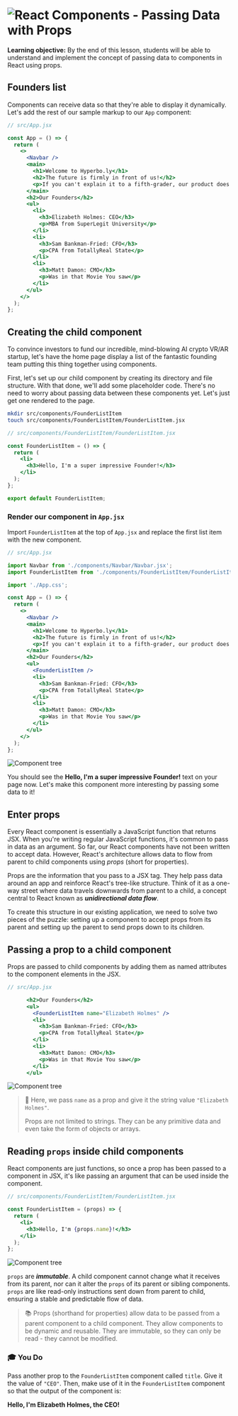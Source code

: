 # ![React Components - Passing Data with Props](./assets/hero.png)

**Learning objective:** By the end of this lesson, students will be able to understand and implement the concept of passing data to components in React using props.

## Founders list

Components can receive data so that they're able to display it dynamically. Let's add the rest of our sample markup to our `App` component:

```jsx
// src/App.jsx

const App = () => {
  return (
    <>
      <Navbar />
      <main>
        <h1>Welcome to Hyperbo.ly</h1>
        <h2>The future is firmly in front of us!</h2>
        <p>If you can't explain it to a fifth-grader, our product does it.</p>
      </main>
      <h2>Our Founders</h2>
      <ul>
        <li>
          <h3>Elizabeth Holmes: CEO</h3>
          <p>MBA from SuperLegit University</p>
        </li>
        <li>
          <h3>Sam Bankman-Fried: CFO</h3>
          <p>CPA from TotallyReal State</p>
        </li>
        <li>
          <h3>Matt Damon: CMO</h3>
          <p>Was in that Movie You saw</p>
        </li>
      </ul>
    </>
  );
};
```

## Creating the child component

To convince investors to fund our incredible, mind-blowing AI crypto VR/AR startup, let's have the home page display a list of the fantastic founding team putting this thing together using components.

First, let's set up our child component by creating its directory and file structure. With that done, we'll add some placeholder code. There's no need to worry about passing data between these components yet. Let's just get one rendered to the page.

```bash
mkdir src/components/FounderListItem
touch src/components/FounderListItem/FounderListItem.jsx
```

```jsx
// src/components/FounderListItem/FounderListItem.jsx

const FounderListItem = () => {
  return (
    <li>
      <h3>Hello, I'm a super impressive Founder!</h3>
    </li>
  );
};

export default FounderListItem;
```

### Render our component in `App.jsx`

Import `FounderListItem` at the top of `App.jsx` and replace the first list item with the new component.

```jsx
// src/App.jsx

import Navbar from './components/Navbar/Navbar.jsx';
import FounderListItem from './components/FounderListItem/FounderListItem.jsx';

import './App.css';

const App = () => {
  return (
    <>
      <Navbar />
      <main>
        <h1>Welcome to Hyperbo.ly</h1>
        <h2>The future is firmly in front of us!</h2>
        <p>If you can't explain it to a fifth-grader, our product does it.</p>
      </main>
      <h2>Our Founders</h2>
      <ul>
        <FounderListItem />
        <li>
          <h3>Sam Bankman-Fried: CFO</h3>
          <p>CPA from TotallyReal State</p>
        </li>
        <li>
          <h3>Matt Damon: CMO</h3>
          <p>Was in that Movie You saw</p>
        </li>
      </ul>
    </>
  );
};
```

![Component tree](./assets/two.png)

You should see the **Hello, I'm a super impressive Founder!** text on your page now. Let's make this component more interesting by passing some data to it!

## Enter props

Every React component is essentially a JavaScript function that returns JSX. When you're writing regular JavaScript functions, it's common to pass in data as an argument. So far, our React components have not been written to accept data. However, React's architecture allows data to flow from parent to child components using *props* (short for properties).

Props are the information that you pass to a JSX tag. They help pass data around an app and reinforce React's tree-like structure. Think of it as a one-way street where data travels downwards from parent to a child, a concept central to React known as ***unidirectional data flow***.

To create this structure in our existing application, we need to solve  two pieces of the puzzle: setting up a component to accept props from its parent and setting up the parent to send props down to its children.

## Passing a prop to a child component

Props are passed to child components by adding them as named attributes to the component elements in the JSX.

```jsx
// src/App.jsx

      <h2>Our Founders</h2>
      <ul>
        <FounderListItem name="Elizabeth Holmes" />
        <li>
          <h3>Sam Bankman-Fried: CFO</h3>
          <p>CPA from TotallyReal State</p>
        </li>
        <li>
          <h3>Matt Damon: CMO</h3>
          <p>Was in that Movie You saw</p>
        </li>
      </ul>
```

![Component tree](./assets/three.png)

> 🧠 Here, we pass `name` as a prop and give it the string value `"Elizabeth Holmes"`.
>
> Props are not limited to strings. They can be any primitive data and even take the form of objects or arrays.

## Reading `props` inside child components

React components are just functions, so once a prop has been passed to a component in JSX, it's like passing an argument that can be used inside the component.

```jsx
// src/components/FounderListItem/FounderListItem.jsx

const FounderListItem = (props) => {
  return (
    <li>
      <h3>Hello, I'm {props.name}!</h3>
    </li>
  );
};
```

![Component tree](./assets/four.png)

`props` are ***immutable***. A child component cannot change what it receives from its parent, nor can it alter the `props` of its parent or sibling components. `props` are like read-only instructions sent down from parent to child, ensuring a stable and predictable flow of data.

> 📚 Props (shorthand for properties) allow data to be passed from a parent component to a child component. They allow components to be dynamic and reusable. They are immutable, so they can only be read - they cannot be modified.

### 🎓 You Do

Pass another prop to the `FounderListItem` component called `title`. Give it the value of `"CEO"`. Then, make use of it in the `FounderListItem` component so that the output of the component is:

**Hello, I'm Elizabeth Holmes, the CEO!**
